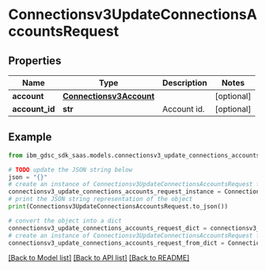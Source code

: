 # Connectionsv3UpdateConnectionsAccountsRequest


## Properties

Name | Type | Description | Notes
------------ | ------------- | ------------- | -------------
**account** | [**Connectionsv3Account**](Connectionsv3Account.md) |  | [optional] 
**account_id** | **str** | Account id. | [optional] 

## Example

```python
from ibm_gdsc_sdk_saas.models.connectionsv3_update_connections_accounts_request import Connectionsv3UpdateConnectionsAccountsRequest

# TODO update the JSON string below
json = "{}"
# create an instance of Connectionsv3UpdateConnectionsAccountsRequest from a JSON string
connectionsv3_update_connections_accounts_request_instance = Connectionsv3UpdateConnectionsAccountsRequest.from_json(json)
# print the JSON string representation of the object
print(Connectionsv3UpdateConnectionsAccountsRequest.to_json())

# convert the object into a dict
connectionsv3_update_connections_accounts_request_dict = connectionsv3_update_connections_accounts_request_instance.to_dict()
# create an instance of Connectionsv3UpdateConnectionsAccountsRequest from a dict
connectionsv3_update_connections_accounts_request_from_dict = Connectionsv3UpdateConnectionsAccountsRequest.from_dict(connectionsv3_update_connections_accounts_request_dict)
```
[[Back to Model list]](../README.md#documentation-for-models) [[Back to API list]](../README.md#documentation-for-api-endpoints) [[Back to README]](../README.md)


